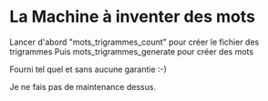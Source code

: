 # La Machine à inventer des mots

Lancer d'abord "mots_trigrammes_count" pour créer le fichier des trigrammes
Puis mots_trigrammes_generate pour créer des mots

Fourni tel quel et sans aucune garantie :-)

Je ne fais pas de maintenance dessus.